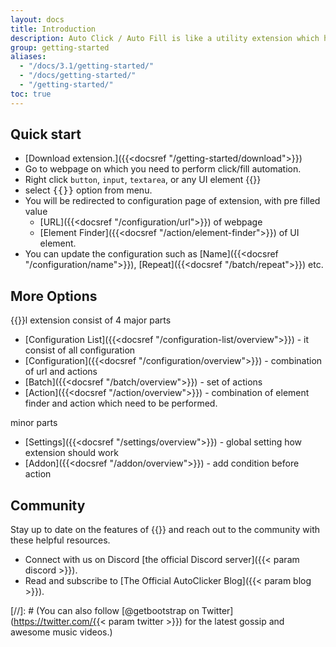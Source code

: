 ```yaml
---
layout: docs
title: Introduction
description: Auto Click / Auto Fill is like a utility extension which helps user to click / fill on any website with by providing few information about the site and the button which they want to click.
group: getting-started
aliases:
  - "/docs/3.1/getting-started/"
  - "/docs/getting-started/"
  - "/getting-started/"
toc: true
---
```


## Quick start

* [Download extension.]({{<docsref "/getting-started/download">}})
* Go to webpage on which you need to perform click/fill automation.
* Right click `button`, `input`, `textarea`, or any UI element {{<img context-menu.png>}}
* select <kbd>{{<param name>}}</kbd> option from menu.
* You will be redirected to configuration page of extension, with pre filled value 
  * [URL]({{<docsref "/configuration/url">}}) of webpage
  * [Element Finder]({{<docsref "/action/element-finder">}}) of UI element.
* You can update the configuration such as [Name]({{<docsref "/configuration/name">}}), [Repeat]({{<docsref "/batch/repeat">}}) etc.



## More Options

{{<param name>}}l extension consist of 4 major parts 
- [Configuration List]({{<docsref "/configuration-list/overview">}}) - it consist of all configuration
- [Configuration]({{<docsref "/configuration/overview">}}) - combination of url and actions
- [Batch]({{<docsref "/batch/overview">}}) - set of actions
- [Action]({{<docsref "/action/overview">}}) - combination of element finder and action which need to be performed.

minor parts
- [Settings]({{<docsref "/settings/overview">}}) - global setting how extension should work
- [Addon]({{<docsref "/addon/overview">}}) - add condition before action

## Community

Stay up to date on the features of {{<param name>}} and reach out to the community with these helpful resources.

- Connect with us on Discord [the official Discord server]({{< param discord >}}).
- Read and subscribe to [The Official AutoClicker Blog]({{< param blog >}}).

[//]: # (You can also follow [@getbootstrap on Twitter](https://twitter.com/{{< param twitter >}}) for the latest gossip and awesome music videos.)
